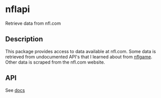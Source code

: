 # nflapi
Retrieve data from nfl.com

## Description
This package provides access to data available at nfl.com.
Some data is retrieved from undocumented API's that I learned
about from [nflgame](https://github.com/BurntSushi/nflgame).
Other data is scraped from the nfl.com website.

## API
See [docs](https://github.com/pages/ca3tech/nflapi)

